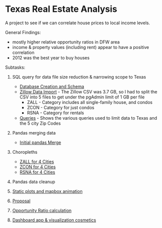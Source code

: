 # Texas Real Estate Analysis

A project to see if we can correlate house prices to local income levels.

General Findings:
 - mostly higher relative opportunity ratios in DFW area 
 - income & property values (including rent) appear to have a positive correlation
 - 2012 was the best year to buy houses

 
Subtasks:

 1. SQL query for data file size reduction & narrowing scope to Texas
     * [Database Creation and Schema](schema/schema.sql)
     * [Zillow Data Import](schema/seed.sql) - The Zillow CSV was 3.7 GB, so I had to split the CSV into 5 files to get under the pgAdmin limit of 1 GB per file
         * ZALL - Category includes all single-family house, and condos
         * ZCON - Category for just condos
         * RSNA - Category for rentals
     * [Queries](schema/queries.sql) - Shows the various queries used to limit data to Texas and the 5 city Zip Codes
 2. Pandas merging data
     * [Initial pandas Merge](notebooks/ankur.ipynb)
 3. Choropleths
     * [ZALL for 4 Cities](notebooks/chloro-zall.ipynb)
     * [ZCON for 4 Cities](notebooks/chloro-zcon.ipynb)
     * [RSNA for 4 Cities](notebooks/chloro-rental.ipynb)




 1. Pandas data cleanup
 2. [Static plots and mapbox animation](notebooks/ahsan.ipynb)


 1. [Proposal](proposal.md)
 2. [Opportunity Ratio calculation](jordan.ipynb)
 3. [Dashboard app & visualization cosmetics](presentation/dashboard_template.ipynb)
 
